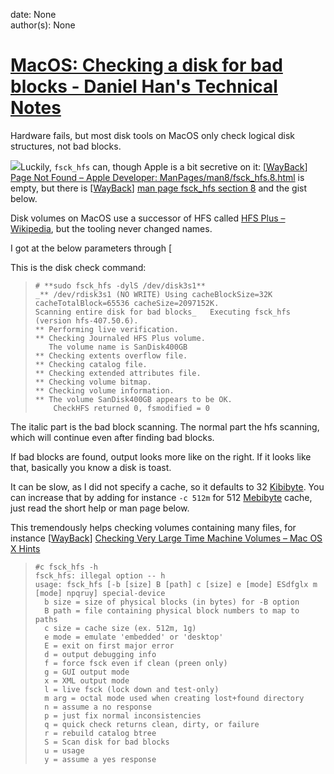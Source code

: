 
date: None  
author(s): None  

# [MacOS: Checking a disk for bad blocks - Daniel Han's Technical Notes](https://sites.google.com/site/xiangyangsite/home/technical-tips/os-x-tips/macos-checking-a-disk-for-bad-blocks)

Hardware fails, but most disk tools on MacOS only check logical disk structures, not bad blocks.

![](https://wiert.files.wordpress.com/2020/03/screenshot-2018-10-21-21-35-46.png?w=368&h=442)Luckily, `fsck_hfs` can, though Apple is a bit secretive on it: [[WayBack](https://web.archive.org/web/*/https://developer.apple.com/library/archive/documentation/Darwin/Reference/ManPages/man8/fsck_hfs.8.html)] [Page Not Found – Apple Developer: ManPages/man8/fsck_hfs.8.html](https://developer.apple.com/library/archive/documentation/Darwin/Reference/ManPages/man8/fsck_hfs.8.html) is empty, but there is [[WayBack](https://web.archive.org/web/20181021193736/https://www.manpagez.com/man/8/fsck_hfs/)] [man page fsck_hfs section 8](https://www.manpagez.com/man/8/fsck_hfs/) and the gist below.

Disk volumes on MacOS use a successor of HFS called [HFS Plus – Wikipedia](https://en.wikipedia.org/wiki/HFS_Plus), but the tooling never changed names.

I got at the below parameters through [

This is the disk check command:

> 
>     # **sudo fsck_hfs -dylS /dev/disk3s1**
>     _** /dev/rdisk3s1 (NO WRITE) Using cacheBlockSize=32K cacheTotalBlock=65536 cacheSize=2097152K.
>     Scanning entire disk for bad blocks_   Executing fsck_hfs (version hfs-407.50.6).
>     ** Performing live verification.
>     ** Checking Journaled HFS Plus volume.
>        The volume name is SanDisk400GB
>     ** Checking extents overflow file.
>     ** Checking catalog file.
>     ** Checking extended attributes file.
>     ** Checking volume bitmap.
>     ** Checking volume information.
>     ** The volume SanDisk400GB appears to be OK.
>         CheckHFS returned 0, fsmodified = 0
>     

The italic part is the bad block scanning. The normal part the hfs scanning, which will continue even after finding bad blocks.

If bad blocks are found, output looks more like on the right. If it looks like that, basically you know a disk is toast.

It can be slow, as I did not specify a cache, so it defaults to 32 [Kibibyte](https://en.wikipedia.org/wiki/Kibibyte). You can increase that by adding for instance `-c 512m` for 512 [Mebibyte](https://en.wikipedia.org/wiki/Mebibyte) cache, just read the short help or man page below.

This tremendously helps checking volumes containing many files, for instance [[WayBack](https://web.archive.org/web/20181021193754/https://hints.macworld.com/article.php?story=20110829063745320)] [Checking Very Large Time Machine Volumes – Mac OS X Hints](http://hints.macworld.com/article.php?story=20110829063745320)

> 
>     #c fsck_hfs -h
>     fsck_hfs: illegal option -- h
>     usage: fsck_hfs [-b [size] B [path] c [size] e [mode] ESdfglx m [mode] npqruy] special-device
>       b size = size of physical blocks (in bytes) for -B option
>       B path = file containing physical block numbers to map to paths
>       c size = cache size (ex. 512m, 1g)
>       e mode = emulate 'embedded' or 'desktop'
>       E = exit on first major error
>       d = output debugging info
>       f = force fsck even if clean (preen only) 
>       g = GUI output mode
>       x = XML output mode
>       l = live fsck (lock down and test-only)
>       m arg = octal mode used when creating lost+found directory 
>       n = assume a no response 
>       p = just fix normal inconsistencies 
>       q = quick check returns clean, dirty, or failure 
>       r = rebuild catalog btree 
>       S = Scan disk for bad blocks
>       u = usage 
>       y = assume a yes response

